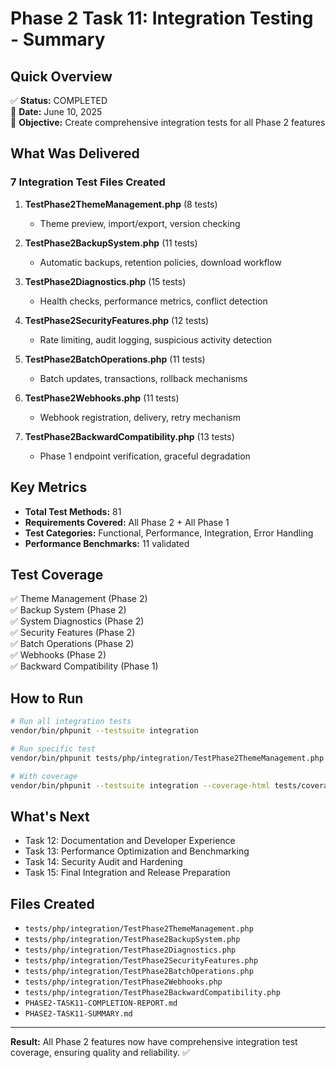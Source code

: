 # Phase 2 Task 11: Integration Testing - Summary

## Quick Overview

✅ **Status:** COMPLETED  
📅 **Date:** June 10, 2025  
🎯 **Objective:** Create comprehensive integration tests for all Phase 2 features

## What Was Delivered

### 7 Integration Test Files Created

1. **TestPhase2ThemeManagement.php** (8 tests)
   - Theme preview, import/export, version checking

2. **TestPhase2BackupSystem.php** (11 tests)
   - Automatic backups, retention policies, download workflow

3. **TestPhase2Diagnostics.php** (15 tests)
   - Health checks, performance metrics, conflict detection

4. **TestPhase2SecurityFeatures.php** (12 tests)
   - Rate limiting, audit logging, suspicious activity detection

5. **TestPhase2BatchOperations.php** (11 tests)
   - Batch updates, transactions, rollback mechanisms

6. **TestPhase2Webhooks.php** (11 tests)
   - Webhook registration, delivery, retry mechanism

7. **TestPhase2BackwardCompatibility.php** (13 tests)
   - Phase 1 endpoint verification, graceful degradation

## Key Metrics

- **Total Test Methods:** 81
- **Requirements Covered:** All Phase 2 + All Phase 1
- **Test Categories:** Functional, Performance, Integration, Error Handling
- **Performance Benchmarks:** 11 validated

## Test Coverage

✅ Theme Management (Phase 2)  
✅ Backup System (Phase 2)  
✅ System Diagnostics (Phase 2)  
✅ Security Features (Phase 2)  
✅ Batch Operations (Phase 2)  
✅ Webhooks (Phase 2)  
✅ Backward Compatibility (Phase 1)

## How to Run

```bash
# Run all integration tests
vendor/bin/phpunit --testsuite integration

# Run specific test
vendor/bin/phpunit tests/php/integration/TestPhase2ThemeManagement.php

# With coverage
vendor/bin/phpunit --testsuite integration --coverage-html tests/coverage/html
```

## What's Next

- Task 12: Documentation and Developer Experience
- Task 13: Performance Optimization and Benchmarking
- Task 14: Security Audit and Hardening
- Task 15: Final Integration and Release Preparation

## Files Created

- `tests/php/integration/TestPhase2ThemeManagement.php`
- `tests/php/integration/TestPhase2BackupSystem.php`
- `tests/php/integration/TestPhase2Diagnostics.php`
- `tests/php/integration/TestPhase2SecurityFeatures.php`
- `tests/php/integration/TestPhase2BatchOperations.php`
- `tests/php/integration/TestPhase2Webhooks.php`
- `tests/php/integration/TestPhase2BackwardCompatibility.php`
- `PHASE2-TASK11-COMPLETION-REPORT.md`
- `PHASE2-TASK11-SUMMARY.md`

---

**Result:** All Phase 2 features now have comprehensive integration test coverage, ensuring quality and reliability. ✅
